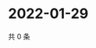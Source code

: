 # 2022-01-29

共 0 条

<!-- BEGIN WEIBO -->
<!-- 最后更新时间 Sat Jan 29 2022 14:16:53 GMT+0800 (China Standard Time) -->

<!-- END WEIBO -->
